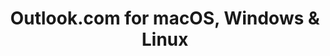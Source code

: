 ---
name: Outlook.com
url: 'https://outlook.live.com'
category: Productivity
title: 'Outlook.com for macOS, Windows & Linux'
key: outlookcom

---